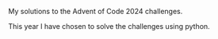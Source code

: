 My solutions to the Advent of Code 2024 challenges.

This year I have chosen to solve the challenges using python.